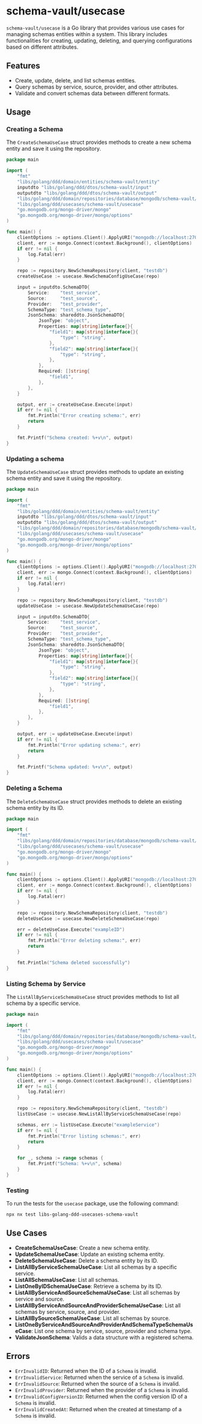# schema-vault/usecase

`schema-vault/usecase` is a Go library that provides various use cases for managing schemas entities within a system. This library includes functionalities for creating, updating, deleting, and querying configurations based on different attributes.

## Features

- Create, update, delete, and list schemas entities.
- Query schemas by service, source, provider, and other attributes.
- Validate and convert schemas data between different formats.

## Usage

### Creating a Schema

The `CreateSchemaUseCase` struct provides methods to create a new schema entity and save it using the repository.

```go
package main

import (
    "fmt"
    "libs/golang/ddd/domain/entities/schema-vault/entity"
    inputdto "libs/golang/ddd/dtos/schema-vault/input"
    outputdto "libs/golang/ddd/dtos/schema-vault/output"
    "libs/golang/ddd/domain/repositories/database/mongodb/schema-vault/repository"
    "libs/golang/ddd/usecases/schema-vault/usecase"
    "go.mongodb.org/mongo-driver/mongo"
    "go.mongodb.org/mongo-driver/mongo/options"
)

func main() {
    clientOptions := options.Client().ApplyURI("mongodb://localhost:27017")
    client, err := mongo.Connect(context.Background(), clientOptions)
    if err != nil {
        log.Fatal(err)
    }

    repo := repository.NewSchemaRepository(client, "testdb")
    createUseCase := usecase.NewSchemaConfigUseCase(repo)

    input = inputdto.SchemaDTO{
		Service:    "test_service",
		Source:     "test_source",
		Provider:   "test_provider",
		SchemaType: "test_schema_type",
		JsonSchema: shareddto.JsonSchemaDTO{
			JsonType: "object",
			Properties: map[string]interface{}{
				"field1": map[string]interface{}{
					"type": "string",
				},
				"field2": map[string]interface{}{
					"type": "string",
				},
			},
			Required: []string{
				"field1",
			},
		},
	}

    output, err := createUseCase.Execute(input)
    if err != nil {
        fmt.Println("Error creating schema:", err)
        return
    }

    fmt.Printf("Schema created: %+v\n", output)
}
```

### Updating a schema

The `UpdateSchemaUseCase` struct provides methods to update an existing schema entity and save it using the repository.

```go
package main

import (
    "fmt"
    "libs/golang/ddd/domain/entities/schema-vault/entity"
    inputdto "libs/golang/ddd/dtos/schema-vault/input"
    outputdto "libs/golang/ddd/dtos/schema-vault/output"
    "libs/golang/ddd/domain/repositories/database/mongodb/schema-vault/repository"
    "libs/golang/ddd/usecases/schema-vault/usecase"
    "go.mongodb.org/mongo-driver/mongo"
    "go.mongodb.org/mongo-driver/mongo/options"
)

func main() {
    clientOptions := options.Client().ApplyURI("mongodb://localhost:27017")
    client, err := mongo.Connect(context.Background(), clientOptions)
    if err != nil {
        log.Fatal(err)
    }

    repo := repository.NewSchemaRepository(client, "testdb")
    updateUseCase := usecase.NewUpdateSchemaUseCase(repo)

    input = inputdto.SchemaDTO{
		Service:    "test_service",
		Source:     "test_source",
		Provider:   "test_provider",
		SchemaType: "test_schema_type",
		JsonSchema: shareddto.JsonSchemaDTO{
			JsonType: "object",
			Properties: map[string]interface{}{
				"field1": map[string]interface{}{
					"type": "string",
				},
				"field2": map[string]interface{}{
					"type": "string",
				},
			},
			Required: []string{
				"field1",
			},
		},
	}

    output, err := updateUseCase.Execute(input)
    if err != nil {
        fmt.Println("Error updating schema:", err)
        return
    }

    fmt.Printf("Schema updated: %+v\n", output)
}
```

### Deleting a Schema

The `DeleteSchemaUseCase` struct provides methods to delete an existing schema entity by its ID.

```go
package main

import (
    "fmt"
    "libs/golang/ddd/domain/repositories/database/mongodb/schema-vault/repository"
    "libs/golang/ddd/usecases/schema-vault/usecase"
    "go.mongodb.org/mongo-driver/mongo"
    "go.mongodb.org/mongo-driver/mongo/options"
)

func main() {
    clientOptions := options.Client().ApplyURI("mongodb://localhost:27017")
    client, err := mongo.Connect(context.Background(), clientOptions)
    if err != nil {
        log.Fatal(err)
    }

    repo := repository.NewSchemaRepository(client, "testdb")
    deleteUseCase := usecase.NewDeleteSchemaUseCase(repo)

    err = deleteUseCase.Execute("exampleID")
    if err != nil {
        fmt.Println("Error deleting schema:", err)
        return
    }

    fmt.Println("Schema deleted successfully")
}
```

### Listing Schema by Service

The `ListAllByServiceSchemaUseCase` struct provides methods to list all schema by a specific service.

```go
package main

import (
    "fmt"
    "libs/golang/ddd/domain/repositories/database/mongodb/schema-vault/repository"
    "libs/golang/ddd/usecases/schema-vault/usecase"
    "go.mongodb.org/mongo-driver/mongo"
    "go.mongodb.org/mongo-driver/mongo/options"
)

func main() {
    clientOptions := options.Client().ApplyURI("mongodb://localhost:27017")
    client, err := mongo.Connect(context.Background(), clientOptions)
    if err != nil {
        log.Fatal(err)
    }

    repo := repository.NewSchemaRepository(client, "testdb")
    listUseCase := usecase.NewListAllByServiceSchemaUseCase(repo)

    schemas, err := listUseCase.Execute("exampleService")
    if err != nil {
        fmt.Println("Error listing schemas:", err)
        return
    }

    for _, schema := range schemas {
        fmt.Printf("Schema: %+v\n", schema)
    }
}
```

### Testing

To run the tests for the `usecase` package, use the following command:

```sh
npx nx test libs-golang-ddd-usecases-schema-vault
```

## Use Cases

- **CreateSchemaUseCase**: Create a new schema entity.
- **UpdateSchemaUseCase**: Update an existing schema entity.
- **DeleteSchemaUseCase**: Delete a schema entity by its ID.
- **ListAllByServiceSchemaUseCase**: List all schemas by a specific service.
- **ListAllSchemaUseCase**: List all schemas.
- **ListOneByIDSchemaUseCase**: Retrieve a schema by its ID.
- **ListAllByServiceAndSourceSchemaUseCase**: List all schemas by service and source.
- **ListAllByServiceAndSourceAndProviderSchemaUseCase**: List all schemas by service, source, and provider.
- **ListAllBySourceSchemaUseCase**: List all schemas by source.
- **ListOneByServiceAndSourceAndProviderAndSchemaTypeSchemaUseCase**: List one schema by service, source, provider and schema type.
- **ValidateJsonSchema**: Valids a data structure with a registered schema.

## Errors

- `ErrInvalidID`: Returned when the ID of a `Schema` is invalid.
- `ErrInvalidService`: Returned when the service of a `Schema` is invalid.
- `ErrInvalidSource`: Returned when the source of a `Schema` is invalid.
- `ErrInvalidProvider`: Returned when the provider of a `Schema` is invalid.
- `ErrInvalidConfigVersionID`: Returned when the config version ID of a `Schema` is invalid.
- `ErrInvalidCreatedAt`: Returned when the created at timestamp of a `Schema` is invalid.
